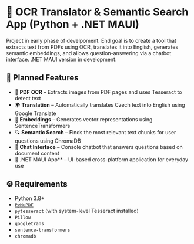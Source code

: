 # 📄 OCR Translator & Semantic Search App (Python + .NET MAUI)
Project in early phase of develpoment.
End goal is to create a tool that extracts text from PDFs using OCR, translates it into English, generates semantic embeddings, and allows question-answering via a chatbot interface. .NET MAUI version in development.

## 🧩 Planned Features

- 📑 **PDF OCR** – Extracts images from PDF pages and uses Tesseract to detect text
- 🌍 **Translation** – Automatically translates Czech text into English using Google Translate
- 🧠 **Embeddings** – Generates vector representations using SentenceTransformers
- 🔍 **Semantic Search** – Finds the most relevant text chunks for user questions using ChromaDB
- 🧵 **Chat Interface** – Console chatbot that answers questions based on document content
- 📱 .NET MAUI App** – UI-based cross-platform application for everyday use
## ⚙️ Requirements

- Python 3.8+
- [`PyMuPDF`](https://pypi.org/project/PyMuPDF/)
- `pytesseract` (with system-level Tesseract installed)
- `Pillow`
- `googletrans`
- `sentence-transformers`
- `chromadb`
